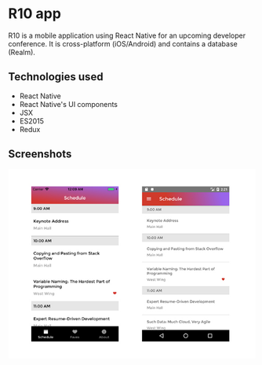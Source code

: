# R10 app

R10 is a mobile application using React Native for an upcoming developer conference. It is cross-platform (iOS/Android) and contains a database (Realm).


## Technologies used
- React Native 
- React Native's UI components
- JSX
- ES2015
- Redux


## Screenshots
![R10 schedule page](src/r10-screenshot-schedule.jpg "R10 schedule page")
